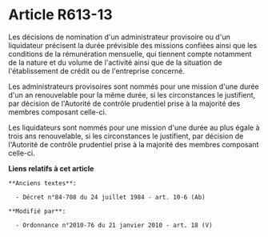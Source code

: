 # Article R613-13

Les décisions de nomination d'un administrateur provisoire ou d'un liquidateur précisent la durée prévisible des missions
confiées ainsi que les conditions de la rémunération mensuelle, qui tiennent compte notamment de la nature et du volume de
l'activité ainsi que de la situation de l'établissement de crédit ou de l'entreprise concerné.

Les administrateurs provisoires sont nommés pour une mission d'une durée d'un an renouvelable pour la même durée, si les
circonstances le justifient, par décision de l'Autorité de contrôle prudentiel prise à la majorité des membres composant
celle-ci.

Les liquidateurs sont nommés pour une mission d'une durée au plus égale à trois ans renouvelable, si les circonstances le
justifient, par décision de l'Autorité de contrôle prudentiel prise à la majorité des membres composant celle-ci.

**Liens relatifs à cet article**

	**Anciens textes**:

	  - Décret n°84-708 du 24 juillet 1984 - art. 10-6 (Ab)

	**Modifié par**:

	  - Ordonnance n°2010-76 du 21 janvier 2010 - art. 18 (V)
